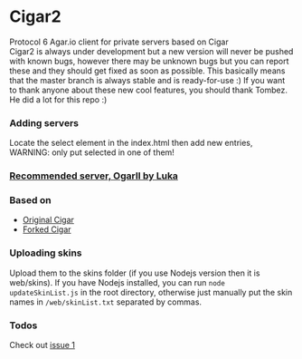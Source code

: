 # Cigar2
Protocol 6 Agar.io client for private servers based on Cigar  
Cigar2 is always under development but a new version will never be pushed with known bugs, however there may be unknown bugs but you can report these and they should get fixed as soon as possible. This basically means that the master branch is always stable and is ready-for-use :)
If you want to thank anyone about these new cool features, you should thank Tombez. He did a lot for this repo :)

### Adding servers
Locate the select element in the index.html then add new entries, WARNING: only put selected in one of them!

### [Recommended server, OgarII by Luka](https://github.com/Luka967/OgarII)

### Based on
- [Original Cigar](https://github.com/CigarProject/Cigar)
- [Forked Cigar](https://github.com/Luka967/Cigar)

### Uploading skins
Upload them to the skins folder (if you use Nodejs version then it is web/skins).
If you have Nodejs installed, you can run `node updateSkinList.js` in the root directory, otherwise just manually put the skin names in `/web/skinList.txt` separated by commas.

### Todos
Check out [issue 1](https://github.com/Cigar2/Cigar2/issues/1)
